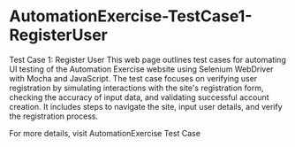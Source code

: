 # AutomationExercise-TestCase1-RegisterUser
Test Case 1: Register User 
This web page outlines test cases for automating UI testing of the Automation Exercise website using Selenium WebDriver with Mocha and JavaScript. The test case focuses on verifying user registration by simulating interactions with the site's registration form, checking the accuracy of input data, and validating successful account creation. It includes steps to navigate the site, input user details, and verify the registration process.

For more details, visit AutomationExercise Test Case
